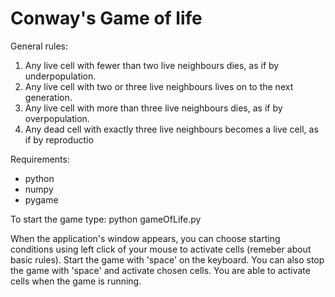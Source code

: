 # Conway's Game of life

General rules:
1. Any live cell with fewer than two live neighbours dies, as if by underpopulation.
2. Any live cell with two or three live neighbours lives on to the next generation.
3. Any live cell with more than three live neighbours dies, as if by overpopulation.
4. Any dead cell with exactly three live neighbours becomes a live cell, as if by reproductio

Requirements:
 - python
 - numpy
 - pygame

To start the game type:
  python gameOfLife.py

When the application's window appears, you can choose starting conditions
using left click of your mouse to activate cells (remeber about basic rules).
Start the game with 'space' on the keyboard. You can also stop the game with
'space' and activate chosen cells. You are able to activate cells when
the game is running.
